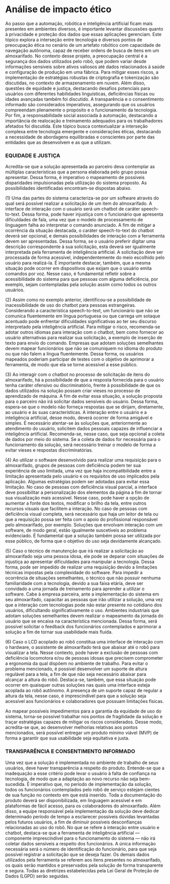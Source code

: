 # Análise de impacto ético

Ao passo que a automação, robótica e inteligência artificial ficam mais presentes em ambientes diversos, é importante levantar discussões quanto à privacidade e proteção dos dados que essas aplicações gerenciam. Este tópico explora a interseção entre tecnologia e diversos pontos de preocupação ética no cenário de um artefato robótico com capacidade de navegação autônoma, capaz de receber ordens de busca de itens em um almoxarifado. No contexto desse projeto, a preocupação central é a segurança dos dados utilizados pelo robô, que podem variar desde informações sensíveis sobre ativos valiosos até dados relacionados à saúde e configuração de produção em uma fábrica. Para mitigar esses riscos, a implementação de estratégias robustas de criptografia e tokenização são discutidas, no contexto de armazenamento em nuvem. Além disso, questões de equidade e justiça, destacando desafios potenciais para usuários com diferentes habilidades linguísticas, deficiências físicas ou idades avançadas também foi discutido. A transparência e o consentimento informado são considerados imperativos, assegurando que os usuários compreendam plenamente o propósito e o funcionamento da tecnologia. Por fim, a responsabilidade social associada à automação, destacando a importância de realocação e treinamento adequados para os trabalhadores afetados foi discutida. Este tópico busca contextualizar a interseção complexa entre tecnologia emergente e considerações éticas, destacando a necessidade de abordagens equilibradas e conscientes por parte das entidades que as desenvolvem e as que a utilizam.

### EQUIDADE E JUSTIÇA

Acredita-se que a solução apresentada ao parceiro deva contemplar as múltiplas características que a persona elaborada pelo grupo possa apresentar. Dessa forma, é imperativo o mapeamento de possíveis disparidades impulsionadas pela utilização do sistema proposto. As possibilidades identificadas encontram-se dispostas abaixo.

(1) Uma das partes do sistema caracteriza-se por um software através do qual será possível realizar a solicitação de um item do almoxarifado. A interface de interação com o usuário será um chatbot de caráter speech-to-text. Dessa forma, pode haver injustiça com o funcionário que apresenta dificuldades de fala, uma vez que o modelo de processamento de linguagem falha ao interpretar o comando anunciado. A fim de mitigar a ocorrência da situação destacada, o caráter speech-to-text do chatbot deverá ser opcional, e demais possibilidades de interação com a ferramenta devem ser apresentadas. Dessa forma, se o usuário preferir digitar uma descrição correspondente à sua solicitação, esta deverá ser igualmente interpretada pela ferramenta de inteligência artificial. A solicitação deve ser processada de forma acessível, independentemente do meio escolhido pelo usuário para realizá-la.
É importante destacar, também, que a mesma situação pode ocorrer em dispositivos que exijam que o usuário emita comandos por voz. Nesse caso, é fundamental refletir sobre a acessibilidade do sistema para que pessoas com alguma deficiência, por exemplo, sejam contempladas pela solução assim como todos os outros usuários.

(2) Assim como no exemplo anterior, identificou-se a possibilidade de inacessibilidade de uso do chatbot para pessoas estrangeiras. Considerando a característica speech-to-text, um funcionário que não se comunica fluentemente em língua portuguesa ou que carrega um sotaque acentuado pode enfrentar dificuldades significativas ao ter seu discurso interpretado pela inteligência artificial. Para mitigar o risco, recomenda-se adotar outros idiomas para interação com o chatbot, bem como fornecer ao usuário alternativas para realizar sua solicitação, a exemplo de inserção de texto para envio do comando. Empresas que adotam soluções semelhantes devem mapear funcionários que não se comuniquem no idioma do produto ou que não falem a língua fluentemente. Dessa forma, os usuários mapeados poderiam participar de testes com o objetivo de aprimorar a ferramenta, de modo que ela se torne acessível a esse público.

(3) Ao interagir com o chatbot no processo de solicitação de itens do almoxarifado, há a possibilidade de que a resposta fornecida para o usuário tenha caráter ofensivo ou discriminatório, frente à possibilidade de que os dados utilizados na solução possam criar vieses no processo de aprendizado de máquina. A fim de evitar essa situação, a solução proposta para o parceiro não irá solicitar dados sensíveis do usuário. Dessa forma, espera-se que o modelo não forneça respostas que se dirijam, diretamente, ao usuário e às suas características. A interação entre o usuário e a inteligência artificial, desse modo, deverá ocorrer de forma amigável e simples. É necessário atentar-se às soluções que, anteriormente ao atendimento do usuário, solicitem dados pessoais capazes de influenciar a inteligência artificial. Recomenda-se, nesse caso, que seja opcional a coleta de dados por meio do sistema. Se a coleta de dados for necessária para o funcionamento da solução, será necessário treinar o modelo de forma a evitar vieses e respostas discriminatórias.

(4) Ao utilizar o software desenvolvido para realizar uma requisição para o almoxarifado, grupos de pessoas com deficiência podem ter sua experiência de uso limitada, uma vez que haja incompatibilidade entre a limitação apresentada pelo usuário e os requisitos de uso implicados pela aplicação. Algumas estratégias podem ser adotadas para evitar essa limitação. No caso de pessoas com deficiência visual parcial, a interface deve possibilitar a personalização dos elementos da página a fim de tornar sua visualização mais acessível. Nesse caso, pode haver a opção de aumentar a fonte dos textos, modificar o brilho da tela, entre outros recursos visuais que facilitem a interação. No caso de pessoas com deficiência visual completa, será necessário que haja um leitor de tela ou que a requisição possa ser feita com o apoio do profissional responsável pelo almoxarifado, por exemplo.
Soluções que envolvam interação com um software, de modo geral, estão igualmente suscetíveis ao problema evidenciado. É fundamental que a solução também possa ser utilizada por esse público, de forma que o objetivo do uso seja devidamente alcançado.

(5) Caso o técnico de manutenção que irá realizar a solicitação ao almoxarifado seja uma pessoa idosa, ele pode se deparar com situações de injustiça ao apresentar dificuldades para manipular a tecnologia. Dessa forma, pode ser impedido de realizar uma requisição devido a limitações técnicas impostas pela complexidade do software. Para impedir a ocorrência de situações semelhantes, o técnico que não possuir nenhuma familiaridade com a tecnologia, devido a sua faixa etária, deve ser convidado a uma jornada de treinamento para aprender a utilizar o software. Cabe à empresa parceira, ante a implementação do sistema em seu almoxarifado, capacitar as pessoas que irão utilizar a solução, uma vez que a interação com tecnologias pode não estar presente no cotidiano dos usuários, dificultando significativamente o uso. Ambientes industriais que adotam soluções semelhantes devem realizar o mapeamento da jornada do usuário que se encaixa na característica mencionada. Dessa forma, será possível solicitar o feedback dos funcionários contemplados e aprimorar a solução a fim de tornar sua usabilidade mais fluida.

(6) Caso o LCD acoplado ao robô constitua uma interface de interação com o hardware, o assistente de almoxarifado terá que abaixar até o robô para visualizar a tela. Nesse contexto, pode haver a exclusão de pessoas com deficiência locomotora e/ou de pessoas idosas que precisem comprometer a ergonomia da qual dispõem no ambiente de trabalho. Para evitar o problema mencionado, é possível desenvolver um suporte de altura regulável para a tela, a fim de que não seja necessário abaixar para alcançar a altura do robô.
Destaca-se, também, que essa situação pode ocorrer em quaisquer outras soluções nas quais uma interface esteja acoplada ao robô autônomo. A presença de um suporte capaz de regular a altura da tela, nesse caso, é imprescindível para que a solução seja acessível aos funcionários e colaboradores que possuam limitações físicas.

Ao mapear possíveis impedimentos para a garantia da equidade de uso do sistema, torna-se possível trabalhar nos pontos de fragilidade da solução e traçar estratégias capazes de mitigar os riscos considerados. Desse modo, acredita-se que, ao desenvolver melhorias relativas aos pontos mencionados, será possível entregar um produto mínimo viável (MVP) de forma a garantir que sua usabilidade seja equitativa e justa.

### TRANSPARÊNCIA E CONSENTIMENTO INFORMADO

Uma vez que a solução é implementada no ambiente de trabalho de seus usuários, deve haver transparência a respeito do produto. Entende-se que a inadequação a esse critério pode levar o usuário à falta de confiança na tecnologia, de modo que a adaptação ao novo recurso não seja bem-sucedida. É imperativo que, no período de implementação da solução, todos os funcionários contemplados pelo robô de serviço estejam cientes de sua função no contexto em que está inserido. Toda a documentação do produto deverá ser disponibilizada, em linguagem acessível e em plataformas de fácil acesso, para os colaboradores do almoxarifado. Além disso, a equipe responsável pela implementação da solução deve dedicar determinado período de tempo a esclarecer possíveis dúvidas levantadas pelos futuros usuários, a fim de diminuir possíveis desconfianças relacionadas ao uso do robô.
No que se refere à interação entre usuário e chatbot, destaca-se que a ferramenta de inteligência artificial — componente imprescindível para o funcionamento do sistema — não irá coletar dados sensíveis a respeito dos funcionários. A única informação necessária será o número de identificação do funcionário, para que seja possível registrar a solicitação que se deseja fazer. Os demais dados utilizados pela ferramenta se referem aos itens presentes no almoxarifado, os quais serão mantidos e preservados pela solução de forma transparente e segura. Todas as diretrizes estabelecidas pela Lei Geral de Proteção de Dados (LGPD) serão seguidas.
